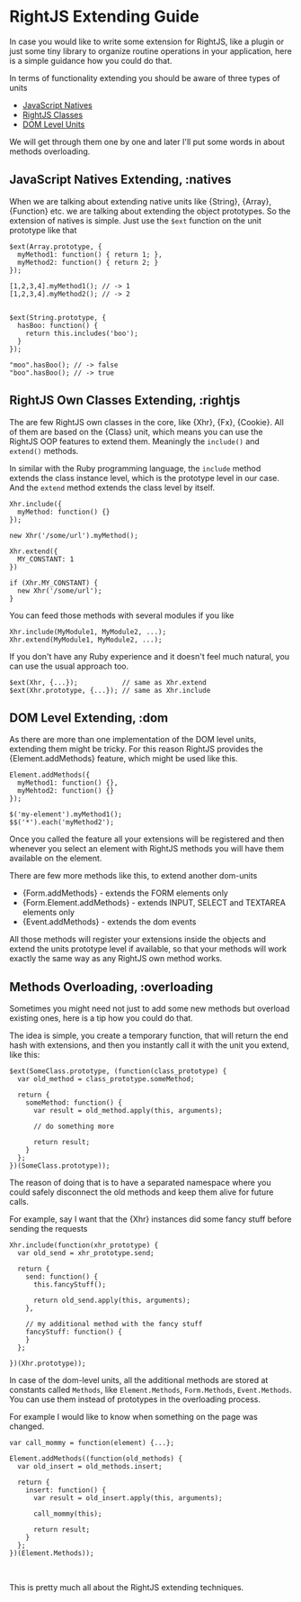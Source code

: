 # RightJS Extending Guide

In case you would like to write some extension for RightJS, like a plugin or just some tiny library
to organize routine operations in your application, here is a simple guidance how you could do that.


In terms of functionality extending you should be aware of three types of units

* [JavaScript Natives](#natives)
* [RightJS Classes](#rightjs)
* [DOM Level Units](#dom)

We will get through them one by one and later I'll put some words in about methods overloading.


## JavaScript Natives Extending, :natives

When we are talking about extending native units like {String}, {Array}, {Function} etc.
we are talking about extending the object prototypes. So the extension of natives is
simple. Just use the `$ext` function on the unit prototype like that

    $ext(Array.prototype, {
      myMethod1: function() { return 1; },
      myMethod2: function() { return 2; }
    });
    
    [1,2,3,4].myMethod1(); // -> 1
    [1,2,3,4].myMethod2(); // -> 2
    
    
    $ext(String.prototype, {
      hasBoo: function() {
        return this.includes('boo');
      }
    });
    
    "moo".hasBoo(); // -> false
    "boo".hasBoo(); // -> true


## RightJS Own Classes Extending, :rightjs

The are few RightJS own classes in the core, like {Xhr}, {Fx}, {Cookie}. All of them are
based on the {Class} unit, which means you can use the RightJS OOP features to extend them.
Meaningly the `include()` and `extend()` methods.

In similar with the Ruby programming language, the `include` method extends the class instance
level, which is the prototype level in our case. And the `extend` method extends the class level
by itself.

    Xhr.include({
      myMethod: function() {}
    });
    
    new Xhr('/some/url').myMethod();
    
    Xhr.extend({
      MY_CONSTANT: 1
    })
    
    if (Xhr.MY_CONSTANT) {
      new Xhr('/some/url');
    }

You can feed those methods with several modules if you like

    Xhr.include(MyModule1, MyModule2, ...);
    Xhr.extend(MyModule1, MyModule2, ...);

If you don't have any Ruby experience and it doesn't feel much natural, you can use the usual approach too.

    $ext(Xhr, {...});           // same as Xhr.extend
    $ext(Xhr.prototype, {...}); // same as Xhr.include



## DOM Level Extending, :dom

As there are more than one implementation of the DOM level units, extending them might be tricky.
For this reason RightJS provides the {Element.addMethods} feature, which might be used like this.

    Element.addMethods({
      myMethod1: function() {},
      myMehtod2: function() {}
    });
    
    $('my-element').myMethod1();
    $$('*').each('myMethod2');

Once you called the feature all your extensions will be registered and then whenever you select
an element with RightJS methods you will have them available on the element.

There are few more methods like this, to extend another dom-units

* {Form.addMethods} - extends the FORM elements only
* {Form.Element.addMethods} - extends INPUT, SELECT and TEXTAREA elements only
* {Event.addMethods} - extends the dom events

All those methods will register your extensions inside the objects and extend the units
prototype level if available, so that your methods will work exactly the same way as any
RightJS own method works.


## Methods Overloading, :overloading

Sometimes you might need not just to add some new methods but overload existing ones,
here is a tip how you could do that.

The idea is simple, you create a temporary function, that will return the end hash with
extensions, and then you instantly call it with the unit you extend, like this:

    $ext(SomeClass.prototype, (function(class_prototype) {
      var old_method = class_prototype.someMethod;
  
      return {
        someMethod: function() {
          var result = old_method.apply(this, arguments);
    
          // do something more
    
          return result;
        }
      };
    })(SomeClass.prototype));

The reason of doing that is to have a separated namespace where you could safely disconnect
the old methods and keep them alive for future calls.

For example, say I want that the {Xhr} instances did some fancy stuff before sending the requests

    Xhr.include(function(xhr_prototype) {
      var old_send = xhr_prototype.send;
  
      return {
        send: function() {
          this.fancyStuff();
      
          return old_send.apply(this, arguments);
        },
    
        // my additional method with the fancy stuff
        fancyStuff: function() {
        }
      };
    
    })(Xhr.prototype));

In case of the dom-level units, all the additional methods are stored at constants called `Methods`,
like `Element.Methods`, `Form.Methods`, `Event.Methods`. You can use them instead of
prototypes in the overloading process.

For example I would like to know when something on the page was changed.

    var call_mommy = function(element) {...};
    
    Element.addMethods((function(old_methods) {
      var old_insert = old_methods.insert;
  
      return {
        insert: function() {
          var result = old_insert.apply(this, arguments);
      
          call_mommy(this);
      
          return result;
        }
      };
    })(Element.Methods));

<p>&nbsp;</p>

This is pretty much all about the RightJS extending techniques.